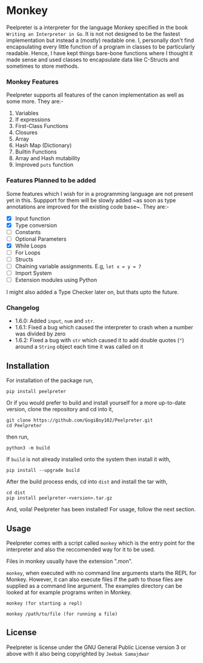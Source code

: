 # Monkey
Peelpreter is a interpreter for the language Monkey specified in the book `Writing an Interpreter in Go`.
It is not not designed to be the fastest implementation but instead a (mostly) readable one. 
I, personally don't find encapsulating every little function of a program in classes to be particularly readable.
Hence, I have kept things bare-bone functions where I thought it made sense and used classes to encapsulate data like C-Structs
and sometimes to store methods.

### Monkey Features
Peelpreter supports all features of the canon implementation as well as some more.
They are:-
1. Variables
2. If expressions
3. First-Class Functions
4. Closures
5. Array
6. Hash Map (Dictionary)
7. Builtin Functions
8. Array and Hash mutability
9. Improved `puts` function

### Features Planned to be added
Some features which I wish for in a programming language are not present yet in this.
Suppport for them will be slowly added ~as soon as type annotations are improved for the existing code base~.
They are:-
- [x] Input function
- [x] Type conversion
- [ ] Constants
- [ ] Optional Parameters
- [x] While Loops
- [ ] For Loops
- [ ] Structs
- [ ] Chaining variable assignments. E.g, `let x = y = 7`
- [ ] Import System
- [ ] Extension modules using Python

I might also added a Type Checker later on, but thats upto the future.

### Changelog
- 1.6.0: Added `input`, `num` and `str`.
- 1.6.1: Fixed a bug which caused the interpreter to crash when a number was divided by zero
- 1.6.2: Fixed a bug with `str` which caused it to add double quotes (`"`) around a `String` object each time it was called on it


## Installation
For installation of the package run,
```
pip install peelpreter
```
Or if you would prefer to build and install yourself for a more up-to-date version, clone the repository and cd into it,
```
git clone https://github.com/GogiBoy102/Peelpreter.git
cd Peelpreter
```
then run,
```
python3 -m build
```
If `build` is not already installed onto the system then install it with,
```
pip install --upgrade build
```
After the build process ends, cd into `dist` and install the tar with,
```
cd dist
pip install peelpreter-<version>.tar.gz
```
And, voila! Peelpreter has been installed! For usage, follow the next section.

## Usage
Peelpreter comes with a script called `monkey` which is the entry point for the interpreter and also the reccomended way for it to be used.

Files in monkey usually have the extension ".mon".

`monkey`, when executed with no command line arguments starts the REPL for Monkey. However, it can also execute files if the path to those files are supplied as a command line argument.
The examples directory can be looked at for example programs writen in Monkey.
```
monkey (for starting a repl)
```
```
monkey /path/to/file (for running a file)
```

## License
Peelpreter is license under the GNU General Public License version 3 or above with it also being copyrighted by `Jeebak Samajdwar`

